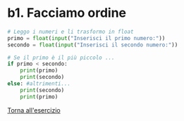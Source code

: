 # b1. Facciamo ordine
```python
# Leggo i numeri e li trasformo in float
primo = float(input("Inserisci il primo numero:"))
secondo = float(input("Inserisci il secondo numero:"))

# Se il primo è il più piccolo ...
if primo < secondo:
    print(primo)
    print(secondo)
else: #altrimenti...
    print(secondo)
    print(primo)
```
[Torna all'esercizio](2-selezione#b1-facciamo-ordine)